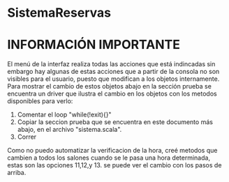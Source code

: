 # SistemaReservas
# INFORMACIÓN IMPORTANTE
El menú de la interfaz realiza todas las acciones que está indincadas
sin embargo hay algunas de estas acciones que a partir de la consola no son visibles 
para el usuario, puesto que modifican a los objetos internamente.
Para mostrar el cambio de estos objetos abajo en la sección prueba se encuentra un driver 
que ilustra el cambio en los objetos con los metodos disponibles
para verlo:

1. Comentar el loop "while(!exit){}"
2. Copiar la seccion prueba que se encuentra en este documento más abajo, en el archivo "sistema.scala".
3. Correr

Como no puedo automatizar la verificacion de la hora, creé metodos que cambien a 
todos los salones cuando se le pasa una hora determinada, estas son las opciones
11,12,y 13.
se puede ver el cambio con los pasos de arriba.

